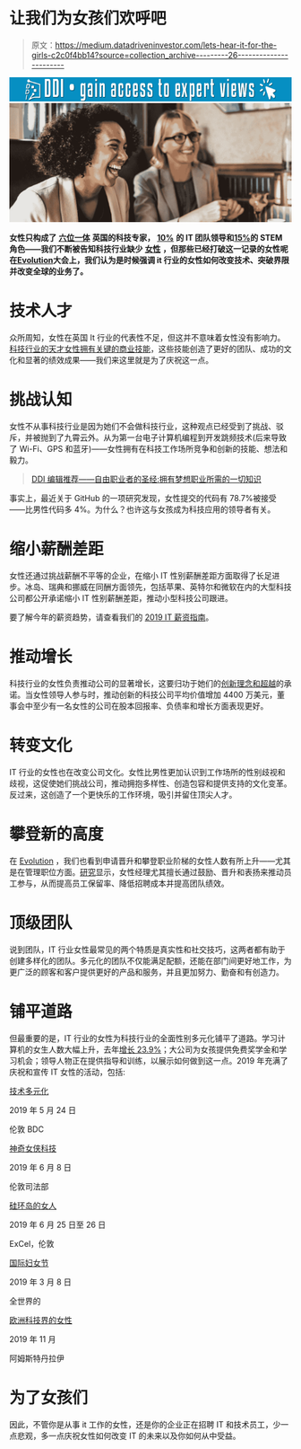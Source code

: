# 让我们为女孩们欢呼吧

> 原文：<https://medium.datadriveninvestor.com/lets-hear-it-for-the-girls-c2c0f4bb14?source=collection_archive---------26----------------------->

[![](img/10904c6b16bc31445f64b7cc7b5e4e89.png)](http://www.track.datadriveninvestor.com/1B9E)[![](img/7052a47419bdb4b6c654ea70d3ed847f.png)](https://www.evolutionjobs.com/uk/media/lets-hear-it-for-the-girls-166606/)

**女性只构成了** [**六位一体**](https://www.womenintech.co.uk/the-future-of-women-in-it) **英国的科技专家，** [**10%**](https://www.womenintech.co.uk/the-future-of-women-in-it) **的 IT 团队领导和**[**15%**](https://www.theguardian.com/pwc-partner-zone/2018/nov/16/gen-z-women-will-change-the-tech-industry-heres-how)**的 STEM 角色——我们不断被告知科技行业缺少** [**女性**](https://www.evolutionjobs.com/uk/media/lets-hear-it-for-the-girls-166606/) **，但那些已经打破这一记录的女性呢在**[**Evolution**](https://www.evolutionjobs.com/uk/)**大会上，我们认为是时候强调 it 行业的女性如何改变技术、突破界限并改变全球的业务了。**

# 技术人才

众所周知，女性在英国 It 行业的代表性不足，但这并不意味着女性没有影响力。[科技行业的天才女性拥有关键的商业技能](https://hbr.org/2018/04/6-things-successful-women-in-stem-have-in-common)，这些技能创造了更好的团队、成功的文化和显著的绩效成果——我们来这里就是为了庆祝这一点。

# 挑战认知

女性不从事科技行业是因为她们不会做科技行业，这种观点已经受到了挑战、驳斥，并被抛到了九霄云外。从为第一台电子计算机编程到开发跳频技术(后来导致了 Wi-Fi、GPS 和蓝牙)——女性拥有在科技工作场所竞争和创新的技能、想法和毅力。

> [DDI 编辑推荐——自由职业者的圣经:拥有梦想职业所需的一切知识](http://go.datadriveninvestor.com/FLbible/matf)

事实上，最近关于 GitHub 的一项研究发现，女性提交的代码有 78.7%被接受——比男性代码多 4%。为什么？也许这与女孩成为科技应用的领导者有关。

# 缩小薪酬差距

女性还通过挑战薪酬不平等的企业，在缩小 IT 性别薪酬差距方面取得了长足进步。冰岛、瑞典和挪威在同酬方面领先，包括苹果、英特尔和微软在内的大型科技公司都公开承诺缩小 IT 性别薪酬差距，推动小型科技公司跟进。

要了解今年的薪资趋势，请查看我们的 [2019 IT 薪资指南](https://www.evolutionjobs.com/uk/media/it-salary-guide-2019--evolution-recruitment-solutions-163405/)。

# 推动增长

科技行业的女性负责推动公司的显著增长，这要归功于她们的[创新理念和超越](https://hbr.org/2018/04/6-things-successful-women-in-stem-have-in-common)的承诺。当女性领导人参与时，推动创新的科技公司平均价值增加 4400 万美元，董事会中至少有一名女性的公司在股本回报率、负债率和增长方面表现更好。

# 转变文化

IT 行业的女性也在改变公司文化。女性比男性更加认识到工作场所的性别歧视和歧视，这促使她们挑战公司，推动拥抱多样性、创造包容和提供支持的文化变革。反过来，这创造了一个更快乐的工作环境，吸引并留住顶尖人才。

# 攀登新的高度

在 [Evolution](https://www.evolutionjobs.com/uk/) ，我们也看到申请晋升和攀登职业阶梯的女性人数有所上升——尤其是在管理职位方面。[研究](https://www.inc.com/michael-schneider/40-years-of-research-proves-women-are-better-managers-than-men-because-they-tend.html)显示，女性经理尤其擅长通过鼓励、晋升和表扬来推动员工参与，从而提高员工保留率、降低招聘成本并提高团队绩效。

# 顶级团队

说到团队，IT 行业女性最常见的两个特质是真实性和社交技巧，这两者都有助于创建多样化的团队。多元化的团队不仅能满足配额，还能在部门间更好地工作，为更广泛的顾客和客户提供更好的产品和服务，并且更加努力、勤奋和有创造力。

# 铺平道路

但最重要的是，IT 行业的女性为科技行业的全面性别多元化铺平了道路。学习计算机的女生人数大幅上升，去年[增长 23.9%](https://www.women-in-technology.com/wintec-blog/uk-a-levels-girls-studying-stem-subjects-drastically-increases)；大公司为女孩提供免费奖学金和学习机会；领导人物正在提供指导和训练，以展示如何做到这一点。2019 年充满了庆祝和宣传 IT 女性的活动，包括:

[技术多元化](https://www.diversity-in-technology.com/)

2019 年 5 月 24 日

伦敦 BDC

[神奇女侠科技](https://wonderwomentech.com/conferences/london-2019/)

2019 年 6 月 8 日

伦敦司法部

[硅环岛的女人](https://www.women-in-technology.com/)

2019 年 6 月 25 日至 26 日

ExCel，伦敦

[国际妇女节](https://www.internationalwomensday.com/)

2019 年 3 月 8 日

全世界的

[欧洲科技界的女性](https://www.europeanwomenintech.com/)

2019 年 11 月

阿姆斯特丹拉伊

# 为了女孩们

因此，不管你是从事 it 工作的女性，还是你的企业正在招聘 IT 和技术员工，少一点悲观，多一点庆祝女性如何改变 IT 的未来以及你如何从中受益。